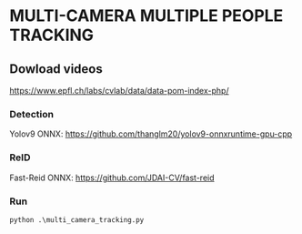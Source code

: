 # MULTI-CAMERA MULTIPLE PEOPLE TRACKING

##  Dowload videos
https://www.epfl.ch/labs/cvlab/data/data-pom-index-php/

### Detection
Yolov9 ONNX: https://github.com/thanglm20/yolov9-onnxruntime-gpu-cpp

### ReID
Fast-Reid ONNX: https://github.com/JDAI-CV/fast-reid

### Run
```
python .\multi_camera_tracking.py
```